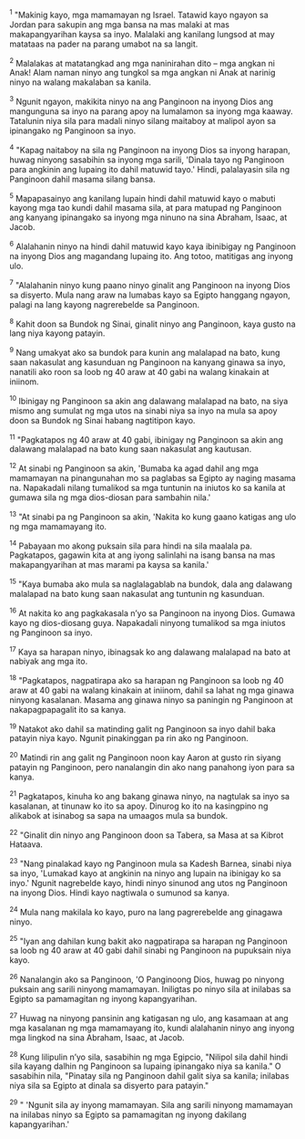 <sup>1</sup>
"Makinig kayo, mga mamamayan ng Israel. Tatawid kayo ngayon sa Jordan para sakupin ang mga bansa na mas malaki at mas makapangyarihan kaysa sa inyo. Malalaki ang kanilang lungsod at may matataas na pader na parang umabot na sa langit. 

<sup>2</sup>
Malalakas at matatangkad ang mga naninirahan dito – mga angkan ni Anak! Alam naman ninyo ang tungkol sa mga angkan ni Anak at narinig ninyo na walang makalaban sa kanila. 

<sup>3</sup>
Ngunit ngayon, makikita ninyo na ang Panginoon na inyong Dios ang mangunguna sa inyo na parang apoy na lumalamon sa inyong mga kaaway. Tatalunin niya sila para madali ninyo silang maitaboy at malipol ayon sa ipinangako ng Panginoon sa inyo. 

<sup>4</sup>
"Kapag naitaboy na sila ng Panginoon na inyong Dios sa inyong harapan, huwag ninyong sasabihin sa inyong mga sarili, 'Dinala tayo ng Panginoon para angkinin ang lupaing ito dahil matuwid tayo.' Hindi, palalayasin sila ng Panginoon dahil masama silang bansa. 

<sup>5</sup>
Mapapasainyo ang kanilang lupain hindi dahil matuwid kayo o mabuti kayong mga tao kundi dahil masama sila, at para matupad ng Panginoon ang kanyang ipinangako sa inyong mga ninuno na sina Abraham, Isaac, at Jacob. 

<sup>6</sup>
Alalahanin ninyo na hindi dahil matuwid kayo kaya ibinibigay ng Panginoon na inyong Dios ang magandang lupaing ito. Ang totoo, matitigas ang inyong ulo. 

<sup>7</sup>
"Alalahanin ninyo kung paano ninyo ginalit ang Panginoon na inyong Dios sa disyerto. Mula nang araw na lumabas kayo sa Egipto hanggang ngayon, palagi na lang kayong nagrerebelde sa Panginoon. 

<sup>8</sup>
Kahit doon sa Bundok ng Sinai, ginalit ninyo ang Panginoon, kaya gusto na lang niya kayong patayin. 

<sup>9</sup>
Nang umakyat ako sa bundok para kunin ang malalapad na bato, kung saan nakasulat ang kasunduan ng Panginoon na kanyang ginawa sa inyo, nanatili ako roon sa loob ng 40 araw at 40 gabi na walang kinakain at iniinom. 

<sup>10</sup>
Ibinigay ng Panginoon sa akin ang dalawang malalapad na bato, na siya mismo ang sumulat ng mga utos na sinabi niya sa inyo na mula sa apoy doon sa Bundok ng Sinai habang nagtitipon kayo. 

<sup>11</sup>
"Pagkatapos ng 40 araw at 40 gabi, ibinigay ng Panginoon sa akin ang dalawang malalapad na bato kung saan nakasulat ang kautusan. 

<sup>12</sup>
At sinabi ng Panginoon sa akin, 'Bumaba ka agad dahil ang mga mamamayan na pinangunahan mo sa paglabas sa Egipto ay naging masama na. Napakadali nilang tumalikod sa mga tuntunin na iniutos ko sa kanila at gumawa sila ng mga dios-diosan para sambahin nila.' 

<sup>13</sup>
"At sinabi pa ng Panginoon sa akin, 'Nakita ko kung gaano katigas ang ulo ng mga mamamayang ito. 

<sup>14</sup>
Pabayaan mo akong puksain sila para hindi na sila maalala pa. Pagkatapos, gagawin kita at ang iyong salinlahi na isang bansa na mas makapangyarihan at mas marami pa kaysa sa kanila.' 

<sup>15</sup>
"Kaya bumaba ako mula sa naglalagablab na bundok, dala ang dalawang malalapad na bato kung saan nakasulat ang tuntunin ng kasunduan. 

<sup>16</sup>
At nakita ko ang pagkakasala nʼyo sa Panginoon na inyong Dios. Gumawa kayo ng dios-diosang guya. Napakadali ninyong tumalikod sa mga iniutos ng Panginoon sa inyo. 

<sup>17</sup>
Kaya sa harapan ninyo, ibinagsak ko ang dalawang malalapad na bato at nabiyak ang mga ito. 

<sup>18</sup>
"Pagkatapos, nagpatirapa ako sa harapan ng Panginoon sa loob ng 40 araw at 40 gabi na walang kinakain at iniinom, dahil sa lahat ng mga ginawa ninyong kasalanan. Masama ang ginawa ninyo sa paningin ng Panginoon at nakapagpapagalit ito sa kanya. 

<sup>19</sup>
Natakot ako dahil sa matinding galit ng Panginoon sa inyo dahil baka patayin niya kayo. Ngunit pinakinggan pa rin ako ng Panginoon. 

<sup>20</sup>
Matindi rin ang galit ng Panginoon noon kay Aaron at gusto rin siyang patayin ng Panginoon, pero nanalangin din ako nang panahong iyon para sa kanya. 

<sup>21</sup>
Pagkatapos, kinuha ko ang bakang ginawa ninyo, na nagtulak sa inyo sa kasalanan, at tinunaw ko ito sa apoy. Dinurog ko ito na kasingpino ng alikabok at isinabog sa sapa na umaagos mula sa bundok. 

<sup>22</sup>
"Ginalit din ninyo ang Panginoon doon sa Tabera, sa Masa at sa Kibrot Hataava. 

<sup>23</sup>
"Nang pinalakad kayo ng Panginoon mula sa Kadesh Barnea, sinabi niya sa inyo, 'Lumakad kayo at angkinin na ninyo ang lupain na ibinigay ko sa inyo.' Ngunit nagrebelde kayo, hindi ninyo sinunod ang utos ng Panginoon na inyong Dios. Hindi kayo nagtiwala o sumunod sa kanya. 

<sup>24</sup>
Mula nang makilala ko kayo, puro na lang pagrerebelde ang ginagawa ninyo. 

<sup>25</sup>
"Iyan ang dahilan kung bakit ako nagpatirapa sa harapan ng Panginoon sa loob ng 40 araw at 40 gabi dahil sinabi ng Panginoon na pupuksain niya kayo. 

<sup>26</sup>
Nanalangin ako sa Panginoon, 'O Panginoong Dios, huwag po ninyong puksain ang sarili ninyong mamamayan. Iniligtas po ninyo sila at inilabas sa Egipto sa pamamagitan ng inyong kapangyarihan. 

<sup>27</sup>
Huwag na ninyong pansinin ang katigasan ng ulo, ang kasamaan at ang mga kasalanan ng mga mamamayang ito, kundi alalahanin ninyo ang inyong mga lingkod na sina Abraham, Isaac, at Jacob. 

<sup>28</sup>
Kung lilipulin nʼyo sila, sasabihin ng mga Egipcio, "Nilipol sila dahil hindi sila kayang dalhin ng Panginoon sa lupaing ipinangako niya sa kanila." O sasabihin nila, "Pinatay sila ng Panginoon dahil galit siya sa kanila; inilabas niya sila sa Egipto at dinala sa disyerto para patayin." 

<sup>29</sup>
" 'Ngunit sila ay inyong mamamayan. Sila ang sarili ninyong mamamayan na inilabas ninyo sa Egipto sa pamamagitan ng inyong dakilang kapangyarihan.'